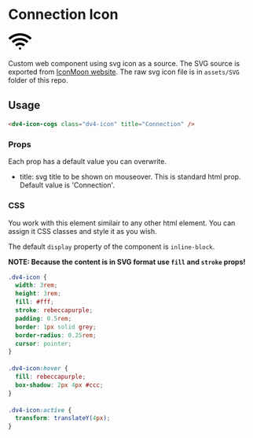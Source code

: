 # Connection Icon

<img src="../../assets/SVG/connection.svg" alt="connection icon" style="width:3rem"/>

Custom web component using svg icon as a source. The SVG source is exported from [IconMoon website](https://icomoon.io/app/#/select). The raw svg icon file is in `assets/SVG` folder of this repo.

## Usage

```html
<dv4-icon-cogs class="dv4-icon" title="Connection" />
```

### Props

Each prop has a default value you can overwrite.

- title: svg title to be shown on mouseover. This is standard html prop. Default value is 'Connection'.

### CSS

You work with this element similair to any other html element. You can assign it CSS classes and style it as you wish.

The default `display` property of the component is `inline-block`.

**NOTE: Because the content is in SVG format use `fill` and `stroke` props!**

```css
.dv4-icon {
  width: 3rem;
  height: 3rem;
  fill: #fff;
  stroke: rebeccapurple;
  padding: 0.5rem;
  border: 1px solid grey;
  border-radius: 0.25rem;
  cursor: pointer;
}

.dv4-icon:hover {
  fill: rebeccapurple;
  box-shadow: 2px 4px #ccc;
}

.dv4-icon:active {
  transform: translateY(4px);
}
```
